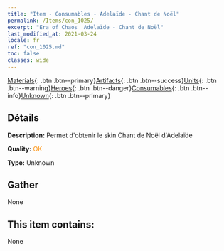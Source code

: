 ```yaml
---
title: "Item - Consumables - Adelaïde - Chant de Noël"
permalink: /Items/con_1025/
excerpt: "Era of Chaos  Adelaïde - Chant de Noël"
last_modified_at: 2021-03-24
locale: fr
ref: "con_1025.md"
toc: false
classes: wide
---
```

 [Materials](/fr/Items/){: .btn .btn--primary}[Artifacts](/fr/Items/Artifacts/){: .btn .btn--success}[Units](/fr/Items/Units/){: .btn .btn--warning}[Heroes](/fr/Items/Heroes/){: .btn .btn--danger}[Consumables](/fr/Items/Consumables/){: .btn .btn--info}[Unknown](/fr/Items/Unknown/){: .btn .btn--primary}

## Détails
 **Description:** Permet d'obtenir le skin Chant de Noël d'Adelaïde

 **Quality:** <span style="color: #FF8C00">OK</span>

 **Type:** Unknown

## Gather

  None

## This item contains:

  None


